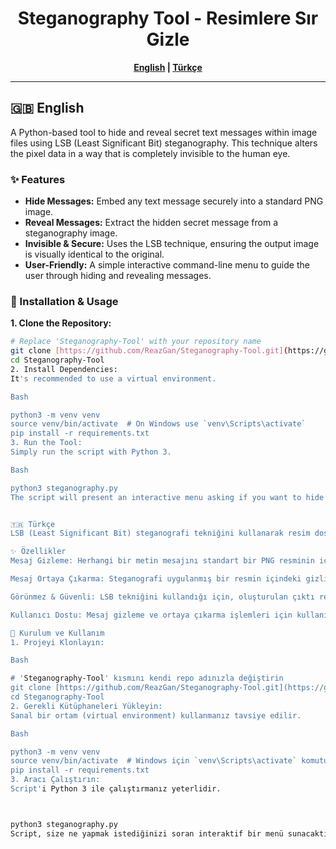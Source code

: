 <h1 align="center">Steganography Tool - Resimlere Sır Gizle</h1>

<div align="center">
  <strong>
    <a href="#-english">English</a> | <a href="#-türkçe">Türkçe</a>
  </strong>
</div>

---

## 🇬🇧 English

A Python-based tool to hide and reveal secret text messages within image files using LSB (Least Significant Bit) steganography. This technique alters the pixel data in a way that is completely invisible to the human eye.

### ✨ Features

-   **Hide Messages:** Embed any text message securely into a standard PNG image.
-   **Reveal Messages:** Extract the hidden secret message from a steganography image.
-   **Invisible & Secure:** Uses the LSB technique, ensuring the output image is visually identical to the original.
-   **User-Friendly:** A simple interactive command-line menu to guide the user through hiding and revealing messages.

### 🚀 Installation & Usage

**1. Clone the Repository:**
```bash
# Replace 'Steganography-Tool' with your repository name
git clone [https://github.com/ReazGan/Steganography-Tool.git](https://github.com/ReazGan/Steganography-Tool.git)
cd Steganography-Tool
2. Install Dependencies:
It's recommended to use a virtual environment.

Bash

python3 -m venv venv
source venv/bin/activate  # On Windows use `venv\Scripts\activate`
pip install -r requirements.txt
3. Run the Tool:
Simply run the script with Python 3.

Bash

python3 steganography.py
The script will present an interactive menu asking if you want to hide a message, reveal a message, or exit. Follow the on-screen prompts.


🇹🇷 Türkçe
LSB (Least Significant Bit) steganografi tekniğini kullanarak resim dosyalarının içine gizli metin mesajları saklayan ve bu mesajları ortaya çıkaran bir Python aracı. Bu teknik, piksel verilerini insan gözünün fark edemeyeceği şekilde değiştirir.

✨ Özellikler
Mesaj Gizleme: Herhangi bir metin mesajını standart bir PNG resminin içine güvenli bir şekilde gömer.

Mesaj Ortaya Çıkarma: Steganografi uygulanmış bir resmin içindeki gizli mesajı çıkarır.

Görünmez & Güvenli: LSB tekniğini kullandığı için, oluşturulan çıktı resmi orijinaliyle görsel olarak tamamen aynıdır.

Kullanıcı Dostu: Mesaj gizleme ve ortaya çıkarma işlemleri için kullanıcıya yol gösteren basit ve interaktif bir komut satırı menüsü.

🚀 Kurulum ve Kullanım
1. Projeyi Klonlayın:

Bash

# 'Steganography-Tool' kısmını kendi repo adınızla değiştirin
git clone [https://github.com/ReazGan/Steganography-Tool.git](https://github.com/ReazGan/Steganography-Tool.git)
cd Steganography-Tool
2. Gerekli Kütüphaneleri Yükleyin:
Sanal bir ortam (virtual environment) kullanmanız tavsiye edilir.

Bash

python3 -m venv venv
source venv/bin/activate  # Windows için `venv\Scripts\activate` komutunu kullanın
pip install -r requirements.txt
3. Aracı Çalıştırın:
Script'i Python 3 ile çalıştırmanız yeterlidir.



python3 steganography.py
Script, size ne yapmak istediğinizi soran interaktif bir menü sunacaktır: Mesaj gizlemek, mesaj ortaya çıkarmak veya çıkış yapmak için yönlendirmeleri takip edin